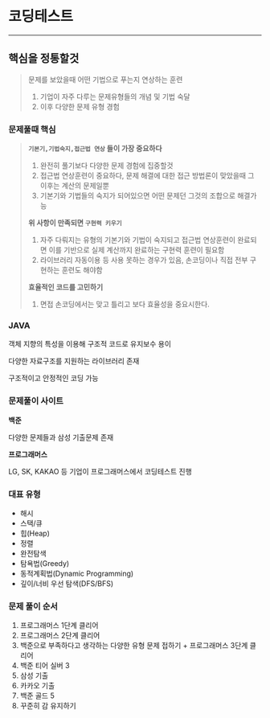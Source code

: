 # 코딩테스트

---



## 핵심을 정통할것

> 문제를 보았을때 어떤 기법으로 푸는지 연상하는 훈련
>
> 1. 기업이 자주 다루는 문제유형들의 개념 및 기법 숙달
> 2. 이후 다양한 문제 유형 경험



### 문제풀때 핵심

> **`기본기,기법숙지,접근법 연상` 들이 가장 중요하다**
>
> 1. 완전히 풀기보다 다양한 문제 경험에 집중할것
> 2. 접근법 연상훈련이 중요하다, 문제 해결에 대한 접근 방법론이 맞았을때 그 이후는 계산의 문제일뿐 
> 3. 기본기와 기법들의 숙지가 되어있으면 어떤 문제던 그것의 조합으로 해결가능 
>
> **위 사항이 만족되면 `구현력 키우기`**
>
> 1. 자주 다뤄지는 유형의 기본기와 기법이 숙지되고 접근법 연상훈련이 완료되면 이를 기반으로 실제 계산까지 완료하는 구현력 훈련이 필요함
> 2. 라이브러리 자동이용 등 사용 못하는 경우가 있음, 손코딩이나 직접 전부 구현하는 훈련도 해야함
>
> **효율적인 코드를 고민하기**
>
> 1. 면접 손코딩에서는 맞고 틀리고 보다 효율성을 중요시한다.



### JAVA

객체 지향의 특성을 이용해 구조적 코드로 유지보수 용이

다양한 자료구조를 지원하는 라이브러리 존재

구조적이고 안정적인 코딩 가능



### 문제풀이 사이트

**백준**

다양한 문제들과 삼성 기출문제 존재



**프로그래머스**

LG, SK, KAKAO 등 기업이 프로그래머스에서 코딩테스트 진행



### 대표 유형 

- 해시
- 스택/큐 
- 힙(Heap) 
- 정렬 
- 완전탐색 
- 탐욕법(Greedy) 
- 동적계획법(Dynamic Programming) 
- 깊이/너비 우선 탐색(DFS/BFS)





### 문제 풀이 순서

1. 프로그래머스 1단계 클리어
2. 프로그래머스 2단계 클리어
3. 백준으로 부족하다고 생각하는 다양한 유형 문제 접하기 + 프로그래머스 3단계 클리어
4. 백준 티어 실버 3
5. 삼성 기출
6. 카카오 기출
7. 백준 골드 5
8. 꾸준히 감 유지하기

